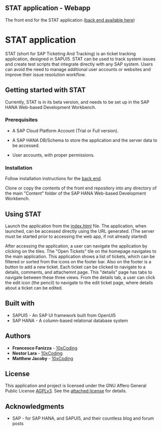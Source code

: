 ## STAT application - Webapp

The front end for the STAT application ([back end available here](https://github.com/ffanizza10xcoding/STATapp-BackEnd))

# STAT application

STAT (short for SAP Ticketing And Tracking) is an ticket tracking application, designed in SAPUI5. STAT can be used to track system issues and create test scripts that integrate directly with any SAP system. Users can avoid the need to manage additional user accounts or websites and improve their issue resolution workflow.

## Getting started with STAT

Currently, STAT is in its beta version, and needs to be set up in the SAP HANA Web-based Development Workbench.

### Prerequisites

* A SAP Cloud Platform Account (Trial or Full version).

* A SAP HANA DB/Schema to store the application and the server data to be accessed.

* User accounts, with proper permissions.

### Installation

Follow installation instructions for the [back end](https://github.com/ffanizza10xcoding/STATapp-BackEnd).

Clone or copy the contents of the front end repository into any directory of the main "Content" folder of the SAP HANA Web-based Development Workbench.

## Using STAT

Launch the application from the [index.html](/index.html) file. The application, when launched, can be accessed directly using the URL generated. (The server must be started prior to accessing the web app, if not already started)

After accessing the application, a user can navigate the application by clicking on the tiles. The "Open Tickets" tile on the homepage navigates to the main application. This application shows a list of tickets, which can be filtered or sorted from the icons on the footer bar. Also on the footer is a button to add a new ticket. Each ticket can be clicked to navigate to a details, comments, and attachemnt page. This "details" page has tabs to navigate between these three views. From the details tab, a user can click the edit icon (the pencil) to navigate to the edit ticket page, where details about a ticket can be edited.

## Built with

* SAPUI5 - An SAP UI framework built from OpenUI5
* SAP HANA - A column-based relational database system

## Authors

* **Francesco Fanizza** - [10xCoding](10xcoding.com)
* **Nestor Lara** - [10xCoding](10xcoding.com)
* **Matthew Jacoby** - [10xCoding](10xcoding.com)

## License

This application and project is licensed under the GNU Affero General Public License [AGPLv3](https://www.gnu.org/licenses/agpl-3.0.html#section13). See the [attached license](/) for details.

## Acknowledgments

* SAP - for SAP HANA, and SAPUI5, and their countless blog and forum posts
